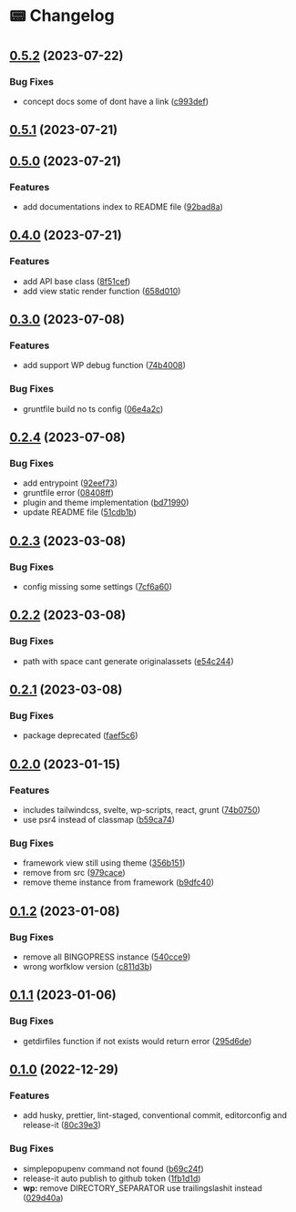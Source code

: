 # 📟 Changelog

## [0.5.2](https://github.com/artistudioxyz/simplepopup-framework/compare/v0.5.1...v0.5.2) (2023-07-22)


### Bug Fixes

* concept docs some of dont have a link ([c993def](https://github.com/artistudioxyz/simplepopup-framework/commit/c993def1db7cfffafe10225ca0c3aa0b872afd2d))

## [0.5.1](https://github.com/artistudioxyz/simplepopup-framework/compare/v0.5.0...v0.5.1) (2023-07-21)

## [0.5.0](https://github.com/artistudioxyz/simplepopup-framework/compare/v0.4.0...v0.5.0) (2023-07-21)


### Features

* add documentations index to README file ([92bad8a](https://github.com/artistudioxyz/simplepopup-framework/commit/92bad8a4400c8ae990dabd538a6c9713358af83f))

## [0.4.0](https://github.com/artistudioxyz/simplepopup-framework/compare/v0.3.0...v0.4.0) (2023-07-21)


### Features

* add API base class ([8f51cef](https://github.com/artistudioxyz/simplepopup-framework/commit/8f51cef7ad31f9cfdc8f669b35b6b2c277517393))
* add view static render function ([658d010](https://github.com/artistudioxyz/simplepopup-framework/commit/658d010cc42cedebe9d8339f79e99ec693fc11ff))

## [0.3.0](https://github.com/artistudioxyz/simplepopup-framework/compare/v0.2.4...v0.3.0) (2023-07-08)


### Features

* add support WP debug function ([74b4008](https://github.com/artistudioxyz/simplepopup-framework/commit/74b40080a42d8419bc1122c63d16d009f58a1c32))


### Bug Fixes

* gruntfile build no ts config ([06e4a2c](https://github.com/artistudioxyz/simplepopup-framework/commit/06e4a2c38345b02d2b34ab81119a6fb7f823d50a))

## [0.2.4](https://github.com/artistudioxyz/simplepopup-framework/compare/v0.2.3...v0.2.4) (2023-07-08)


### Bug Fixes

* add entrypoint ([92eef73](https://github.com/artistudioxyz/simplepopup-framework/commit/92eef73df96d23c326c5bc64b713dedb542ddfea))
* gruntfile error ([08408ff](https://github.com/artistudioxyz/simplepopup-framework/commit/08408fff9023a8e62b06a2cd7c9aac3002968756))
* plugin and theme implementation ([bd71990](https://github.com/artistudioxyz/simplepopup-framework/commit/bd71990372c601fb63468597985a100ac4a1b73c))
* update README file ([51cdb1b](https://github.com/artistudioxyz/simplepopup-framework/commit/51cdb1beea40beb85849caed68d98ad52f2344e3))

## [0.2.3](https://github.com/artistudioxyz/simplepopup-framework/compare/v0.2.2...v0.2.3) (2023-03-08)


### Bug Fixes

* config missing some settings ([7cf6a60](https://github.com/artistudioxyz/simplepopup-framework/commit/7cf6a60e632e5eaeecdd9f706be0f6788b5608ad))

## [0.2.2](https://github.com/artistudioxyz/simplepopup-framework/compare/v0.2.1...v0.2.2) (2023-03-08)


### Bug Fixes

* path with space cant generate originalassets ([e54c244](https://github.com/artistudioxyz/simplepopup-framework/commit/e54c244e1a58a66c162a88d3f079dec0231e917d))

## [0.2.1](https://github.com/artistudioxyz/simplepopup-framework/compare/v0.2.0...v0.2.1) (2023-03-08)


### Bug Fixes

* package deprecated ([faef5c6](https://github.com/artistudioxyz/simplepopup-framework/commit/faef5c67dc771c832803dcd26bfcea27139f1102))

## [0.2.0](https://github.com/artistudioxyz/simplepopup-framework/compare/v0.1.2...v0.2.0) (2023-01-15)


### Features

* includes tailwindcss, svelte, wp-scripts, react, grunt ([74b0750](https://github.com/artistudioxyz/simplepopup-framework/commit/74b0750b3ae5f9435ae02fc86b5aa9a38c37462b))
* use psr4 instead of classmap ([b59ca74](https://github.com/artistudioxyz/simplepopup-framework/commit/b59ca7409ff87f2141c2c8263c8803caf40ceafc))


### Bug Fixes

* framework view still using theme ([356b151](https://github.com/artistudioxyz/simplepopup-framework/commit/356b1517f63cae84e0c6f7fad06ce15c858c3ce8))
* remove  from src ([979cace](https://github.com/artistudioxyz/simplepopup-framework/commit/979cace8c08bf62a0bda5d7a78b0582576d845d2))
* remove theme instance from framework ([b9dfc40](https://github.com/artistudioxyz/simplepopup-framework/commit/b9dfc40cda274c5a1ccd77171fb06046240ce908))

## [0.1.2](https://github.com/artistudioxyz/simplepopup-framework/compare/v0.1.1...v0.1.2) (2023-01-08)


### Bug Fixes

* remove all BINGOPRESS instance ([540cce9](https://github.com/artistudioxyz/simplepopup-framework/commit/540cce9b851c5409705f51441d3201020db6af80))
* wrong worfklow version ([c811d3b](https://github.com/artistudioxyz/simplepopup-framework/commit/c811d3b3e4ed897ed31e0c7f93e028d98ecc43fd))

## [0.1.1](https://github.com/artistudioxyz/simplepopup-framework/compare/v0.1.0...v0.1.1) (2023-01-06)


### Bug Fixes

* getdirfiles function if not exists would return error ([295d6de](https://github.com/artistudioxyz/simplepopup-framework/commit/295d6de23abb764e49f040d8bacd3a3a527edf2f))

## [0.1.0](https://github.com/artistudioxyz/simplepopup-framework/compare/v0.0.5...v0.1.0) (2022-12-29)


### Features

* add husky, prettier, lint-staged, conventional commit, editorconfig and release-it ([80c39e3](https://github.com/artistudioxyz/simplepopup-framework/commit/80c39e326a4aea01013d220b36e3fd5fb4bc81c3))


### Bug Fixes

* simplepopupenv command not found ([b69c24f](https://github.com/artistudioxyz/simplepopup-framework/commit/b69c24f1913e605aeb37619252f98cb4b6cf17cf))
* release-it auto publish to github token ([1fb1d1d](https://github.com/artistudioxyz/simplepopup-framework/commit/1fb1d1d7d6f7d5d48b4cbd142fddb1ea3c9dcaa5))
* **wp:** remove DIRECTORY_SEPARATOR use trailingslashit instead ([029d40a](https://github.com/artistudioxyz/simplepopup-framework/commit/029d40ade3d8cac2b03fb7715e6f5c53cc63f93b))